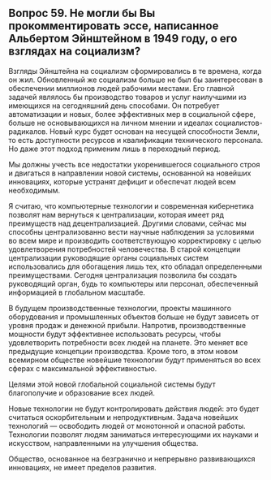 ## Вопрос 59. Не могли бы Вы прокомментировать эссе, написанное Альбертом Эйнштейном в 1949 году, о его взглядах на социализм?

Взгляды Эйнштейна на социализм сформировались в те времена, когда он жил. Обновленный же социализм больше не был бы заинтересован в обеспечении миллионов людей рабочими местами. Его главной задачей являлось бы производство товаров и услуг наилучшими из имеющихся на сегодняшний день способами. Он потребует автоматизации и новых, более эффективных мер в социальной сфере, больше не основывающихся на личном мнении и идеалах социалистов-радикалов. Новый курс будет основан на несущей способности Земли, то есть доступности ресурсов и квалификации технического персонала. Но даже этот подход применим лишь в переходный период.

Мы должны учесть все недостатки укоренившегося социального строя и двигаться в направлении новой системы, основанной на новейших инновациях, которые устранят дефицит и обеспечат людей всем необходимым.

Я считаю, что компьютерные технологии и современная кибернетика позволят нам вернуться к централизации, которая имеет ряд преимуществ над децентрализацией. Другими словами, сейчас мы способны централизованно вести научные наблюдения за условиями во всем мире и производить соответствующую корректировку с целью удовлетворения потребностей человечества. В старой концепции централизации руководящие органы социальных систем использовались для обогащения лишь тех, кто обладал определенными преимуществами. Сегодня централизация позволила бы создать руководящий орган, будь то компьютеры или персонал, обеспеченный информацией в глобальном масштабе.

В будущем производственные технологии, проекты машинного оборудования и промышленных объектов больше не будут зависеть от уровня продаж и денежной прибыли. Напротив, производственные мощности будут эффективнее использовать ресурсы, чтобы удовлетворить потребности всех людей на планете. Это меняет все предыдущие концепции производства. Кроме того, в этом новом всемирном обществе новейшие технологии будут применяться во всех сферах с максимальной эффективностью.

Целями этой новой глобальной социальной системы будут благополучие и образование всех людей.

Новые технологии не будут контролировать действия людей: это будет считаться оскорбительным и непродуктивным. Задача новейших технологий — освободить людей от монотонной и опасной работы. Технологии позволят людям заниматься интересующими их науками и искусством, направленными на улучшения общества.

Общество, основанное на безгранично и непрерывно развивающихся инновациях, не имеет пределов развития.